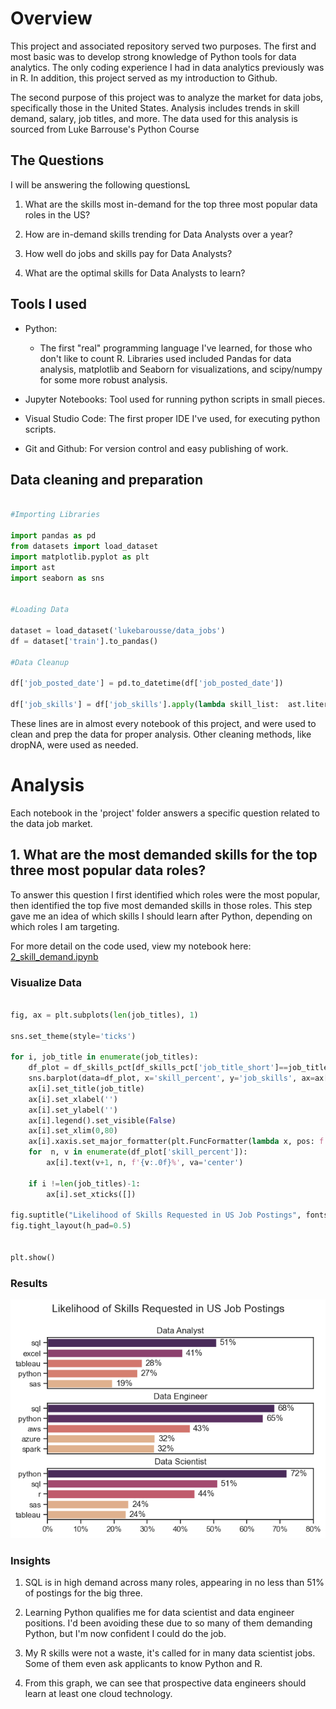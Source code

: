 # Overview

This project and associated repository served two purposes.  The first and most basic was to develop strong knowledge of Python tools for data analytics.  The only coding experience I had in data analytics previously was in R.  In addition, this project served as my introduction to Github.

The second purpose of this project was to analyze the market for data jobs, specifically those in the United States.  Analysis includes trends in skill demand, salary, job titles, and more.  The data used for this analysis is sourced from Luke Barrouse's Python Course

## The Questions

I will be answering the following questionsL

1.  What are the skills most in-demand for the top three most popular data roles in the US?

2.  How are in-demand skills trending for Data Analysts over a year?

3.  How well do jobs and skills pay for Data Analysts?

4.  What are the optimal skills for Data Analysts to learn?


## Tools I used

- Python:  
    - The first "real" programming language I've learned, for those who don't like to count R. Libraries used included Pandas for data analysis, matplotlib and Seaborn for visualizations, and scipy/numpy for some more robust analysis.

- Jupyter Notebooks:  Tool used for running python scripts in small pieces.

- Visual Studio Code:  The first proper IDE I've used, for executing python scripts.

- Git and Github:  For version control and easy publishing of work.



## Data cleaning and preparation

```python

#Importing Libraries

import pandas as pd
from datasets import load_dataset
import matplotlib.pyplot as plt
import ast
import seaborn as sns


#Loading Data

dataset = load_dataset('lukebarousse/data_jobs')
df = dataset['train'].to_pandas()

#Data Cleanup

df['job_posted_date'] = pd.to_datetime(df['job_posted_date'])

df['job_skills'] = df['job_skills'].apply(lambda skill_list:  ast.literal_eval(skill_list) if isinstance(skill_list, str) else skill_list)

```
These lines are in almost every notebook of this project, and were used to clean and prep the data for proper analysis.  Other cleaning methods, like dropNA, were used as needed.

# Analysis

Each notebook in the 'project' folder answers a specific question related to the data job market.  

## 1.  What are the most demanded skills for the top three most popular data roles?

To answer this question I first identified which roles were the most popular, then identified the top five most demanded skills in those roles.  This step gave me an idea of which skills I should learn after Python, depending on which roles I am targeting.

For more detail on the code used, view my notebook here:  [2_skill_demand.ipynb](3_project\2_skill_demand.ipynb)

### Visualize Data

```python

fig, ax = plt.subplots(len(job_titles), 1)

sns.set_theme(style='ticks')

for i, job_title in enumerate(job_titles):
    df_plot = df_skills_pct[df_skills_pct['job_title_short']==job_title].head(5)
    sns.barplot(data=df_plot, x='skill_percent', y='job_skills', ax=ax[i], hue='skill_count', palette='flare')
    ax[i].set_title(job_title)
    ax[i].set_xlabel('')
    ax[i].set_ylabel('')
    ax[i].legend().set_visible(False)
    ax[i].set_xlim(0,80)
    ax[i].xaxis.set_major_formatter(plt.FuncFormatter(lambda x, pos: f'{int(x)}%'))
    for  n, v in enumerate(df_plot['skill_percent']):
        ax[i].text(v+1, n, f'{v:.0f}%', va='center')
    
    if i !=len(job_titles)-1:
        ax[i].set_xticks([])

fig.suptitle("Likelihood of Skills Requested in US Job Postings", fontsize=15)
fig.tight_layout(h_pad=0.5)


plt.show()

```
### Results

![Visualization of Top Skills demanded for common data roles](3_project\images\skill_demand_all_data_roles.png)

### Insights

1.  SQL is in high demand across many roles, appearing in no less than 51% of postings for the big three.

2.  Learning Python qualifies me for data scientist and data engineer positions.  I'd been avoiding these due to so many of them demanding Python, but I'm now confident I could do the job.

3.  My R skills were not a waste, it's called for in many data scientist jobs.  Some of them even ask applicants to know Python and R.

4.  From this graph, we can see that prospective data engineers should learn at least one cloud technology.